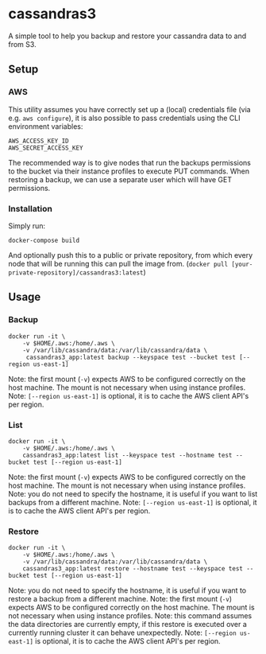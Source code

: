 # cassandras3
A simple tool to help you backup and restore your cassandra data to and from S3.

## Setup

### AWS

This utility assumes you have correctly set up a (local) credentials file (via e.g. `aws configure`), it is also possible to pass credentials using the CLI environment variables:

```
AWS_ACCESS_KEY_ID
AWS_SECRET_ACCESS_KEY
```

The recommended way is to give nodes that run the backups permissions to the bucket via their instance profiles to execute PUT commands. When restoring a backup, we can use a separate user which will have GET permissions.

### Installation

Simply run:

```
docker-compose build
```

And optionally push this to a public or private repository, from which every node that will be running this can pull the image from. (`docker pull [your-private-repository]/cassandras3:latest`)

## Usage

### Backup

```
docker run -it \
	-v $HOME/.aws:/home/.aws \
	-v /var/lib/cassandra/data:/var/lib/cassandra/data \
	 cassandras3_app:latest backup --keyspace test --bucket test [--region us-east-1]
```

Note: the first mount (`-v`) expects AWS to be configured correctly on the host machine. The mount is not necessary when using instance profiles.
Note: `[--region us-east-1]` is optional, it is to cache the AWS client API's per region.

### List

```
docker run -it \
	-v $HOME/.aws:/home/.aws \
	cassandras3_app:latest list --keyspace test --hostname test --bucket test [--region us-east-1]
```

Note: the first mount (`-v`) expects AWS to be configured correctly on the host machine. The mount is not necessary when using instance profiles.
Note: you do not need to specify the hostname, it is useful if you want to list backups from a different machine.
Note: `[--region us-east-1]` is optional, it is to cache the AWS client API's per region.

### Restore

```
docker run -it \
	-v $HOME/.aws:/home/.aws \
	-v /var/lib/cassandra/data:/var/lib/cassandra/data \
	cassandras3_app:latest restore --hostname test --keyspace test --bucket test [--region us-east-1]
```

Note: you do not need to specify the hostname, it is useful if you want to restore a backup from a different machine.
Note: the first mount (`-v`) expects AWS to be configured correctly on the host machine. The mount is not necessary when using instance profiles.
Note: this command assumes the data directories are currently empty, if this restore is executed over a currently running cluster it can behave unexpectedly.
Note: `[--region us-east-1]` is optional, it is to cache the AWS client API's per region.
